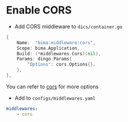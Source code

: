 # Enable CORS 

- Add CORS middleware to `dics/container.go`

```go
{
    Name:  "bima:middleware:cors",
    Scope: bima.Application,
    Build: (*middlewares.Cors)(nil),
    Params: dingo.Params{
        "Options": cors.Options{},
    },
},
```

You can refer to [cors](github.com/rs/cors) for more options

- Add to `configs/middlewares.yaml`

```yaml
middlewares:
    - cors
```
